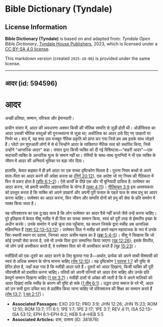 # Bible Dictionary (Tyndale)

## License Information

**Bible Dictionary (Tyndale)** is based on and adapted from: _Tyndale Open Bible Dictionary_, [Tyndale House Publishers](https://tyndaleopenresources.com/), 2023, which is licensed under a [CC BY-SA 4.0 license](https://creativecommons.org/licenses/by-sa/4.0/legalcode.en).

This markdown version (created `2025-10-06`) is provided under the same license.



--------------------------------

## आदर (id: 594596)

आदर
===

अच्छी प्रतिष्ठा, सम्मान, पवित्रता और ईमानदारी।

प्राचीन संसार में, आदर की अवधारणा अक्सर किसी की भौतिक सम्पत्ति से जुड़ी होती थी। ओडीसियस का आदर उसकी भौतिक वस्तुओं की पुनःस्थापना से जुड़ा था; अकीलिस का आदर उसे दिए गए उपहारों पर निर्भर था। बाद में, यह शब्द उस मजबूत नैतिक प्रकृति को प्राप्त कर गया जिसे हम अब इसके साथ जोड़ते हैं। प्लेटो उन शुरुआती लोगों में से थे जिन्होंने आदर के व्यक्तिगत नैतिक तत्व को स्थापित किया, जिसे उन्होंने "आन्तरिक आदर" कहा। संसार द्वारा किसी व्यक्ति को दी गई विशिष्टता—"बाहरी आदर"—एक सदाचारी व्यक्ति के आन्तरिक मूल्य के समान नहीं था। रोमियों के साथ\-साथ यूनानियों ने भी एक व्यक्ति के जीवन में आदर की अनिवार्य भूमिका पर बड़ा जोर दिया।

हालांकि, केवल बाइबल में ही हमें आदर पर एक सच्चा दृष्टिकोण मिलता है। पुराना नियम बच्चों से अपने माता\-पिता का आदर करने की अपेक्षा करता था ([निर्ग 20:12](https://ref.ly/Exod20:12)), एक आदेश जो नए नियम की नैतिकता में फिर से प्रकट होता है ([इफि 6:1–2](https://ref.ly/Eph6:1-Eph6:2))। ऐसे कार्यों के पीछे एक और भी बुनियादी दायित्व है: परमेश्वर का आदर करना, जो हमारी समर्पित आज्ञाकारिता के योग्य हैं ([प्रका 4:11](https://ref.ly/Rev4:11))। [नीतिवचन 3:9](https://ref.ly/Prov3:9) इस आवश्यकता को प्रस्तुत करता है कि व्यक्ति को अपने उपहारों और अपनी पूरी फसल के पहले फल के साथ प्रभु का आदर करना चाहिए। परमेश्वर का आदर करना, फिर जीवन और सम्पत्ति दोनों को प्रभु की सेवा के प्रति समर्पण में व्यक्त किया जाता है।

यह पवित्रशास्त्र का एक दु:खद सत्य है कि लोग परमेश्वर का आदर वैसे नहीं करते जैसे उन्हें करना चाहिए। पूरे इतिहास में केवल यीशु मसीह ने ही पिता का सच्चा सम्मान किया, स्वयं को पूरी तरह से ईश्वरीय इच्छा के अधीन करके। उनके समर्पण ने उन्हें क्रूस तक पहुँचाया, वह साधन जिसके द्वारा मसीह अब अत्यधिक महिमान्वित हैं ([यशा 52:13–53:12](https://ref.ly/Isa52:13-Isa53:12))। परमेश्वर पिता ने मसीह को हमारे महान महायाजक के रूप में उनके चिर\-स्थायी स्थान पर उठाया, जिनका आदर असीम महत्व का है ([इब्रा 5:4–5](https://ref.ly/Heb5:4-Heb5:5))। यीशु ने सिखाया कि जो कोई उनकी सेवा करता है, उसे भी उनके पिता द्वारा सम्मानित किया जाएगा ([यूह 12:26](https://ref.ly/John12:26)); इसके विपरीत, जो लोग उन्हें अस्वीकार करते हैं, वे परमेश्वर पिता को भी अस्वीकार करते हैं (यूह [15:23](https://ref.ly/John15:23))।

मसीहियों को एक\-दूसरे का आदर करने के लिए बुलाया गया है—अर्थात, प्रत्येक को अपने साथी विश्वासी को स्वयं से अधिक सम्मान के योग्य मानना चाहिए ([रोम 12:10](https://ref.ly/Rom12:10))। यह दृष्टिकोण [1 पतरस 1:7](https://ref.ly/1Pet1:7) की पुष्टि से प्रेरित होता है, जहाँ कहा गया है कि मसीही आदर पाते हैं। दूसरों को आदर दिखाना, किसी व्यक्ति की पूरी जीवनशैली को प्रभावित करना चाहिए। पतियों को अपनी पत्नियों को आदर देना चाहिए और उनके प्रति प्रेमपूर्ण सम्मान दिखाना चाहिए ([1 पत 3:7](https://ref.ly/1Pet3:7))। मसीही दासों से अपेक्षा की जाती है कि वे अपने मालिकों को आदर दिखाएं ताकि मसीह के कारण की पुष्टि हो सके ([1 तीमु 6:1](https://ref.ly/1Tim6:1))। उद्धार प्राप्त समाज के परे भी, आदर को उन सभी द्वारा उचित रूप से प्रदर्शित किया जाना चाहिए जो पवित्रशास्त्र की शिक्षा का सम्मान करते हैं ([रोम 13:7](https://ref.ly/Rom13:7); [1 पत 2:17](https://ref.ly/1Pet2:17))।

* **Associated Passages:** EXO 20:12; PRO 3:9; JHN 12:26; JHN 15:23; ROM 12:10; ROM 13:7; 1TI 6:1; 1PE 1:7; 1PE 2:17; 1PE 3:7; REV 4:11; ISA 52:13–ISA 53:12; EPH 6:1–EPH 6:2; HEB 5:4–HEB 5:5
* **Associated Articles:** दास, दासत्व (ID: 381876)

